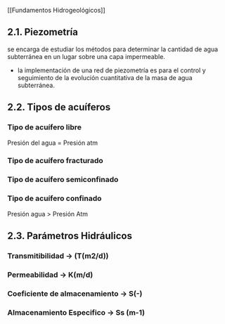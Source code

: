[[Fundamentos Hidrogeológicos]]
## **2.1. Piezometría**
se encarga de estudiar los métodos para determinar la cantidad de agua subterránea en un lugar sobre una capa impermeable.

- la implementación de una red de piezometría es para el control y seguimiento de la evolución cuantitativa de la masa de agua subterránea.
## **2.2. Tipos de acuíferos**

### Tipo de acuífero libre
Presión del agua = Presión atm
### Tipo de acuífero fracturado

### Tipo de acuífero semiconfinado

### Tipo de acuífero confinado
Presión agua > Presión Atm
## **2.3. Parámetros Hidráulicos**
### Transmitibilidad -> (T(m2/d))
### Permeabilidad -> K(m/d)
### Coeficiente de almacenamiento -> S(-)
### Almacenamiento Especifico -> Ss (m-1)
